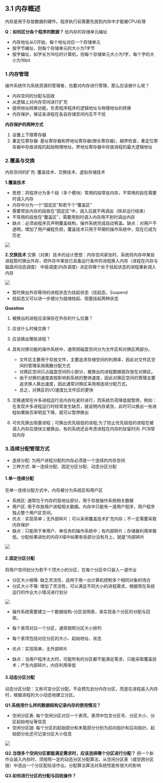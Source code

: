 ## 3.1 内存概述
内存是用于存放数据的硬件。程序执行前需要先放到内存中才能被CPU处理

**Q：如何区分各个程序的数据？**
给内存的存储单元编址
- 内存地址从O开始，每个地址对应一个存储单元
- 按字节编址，则每个存储单元的大小为1字节
- 按字编址，如字长为16位的计算机，则每个存储单元大小为1字，每个字的大小为16bit


### 1.内存管理
操作系统作为系统资源的管理者，也要对内存进行管理，那么应该做什么呢？
- 内存空间的分配与回收
- 从逻辑上对内存空间进行扩充
- 提供地址转换功能，负责程序程序的逻辑地址与物理地址的转换
- 内存保护，保证各进程在各自存储空间内互不干扰

**内存保护的两种方式**
1. 设置上下限寄存器
2. 重定位寄存器: 基址寄存器和界地址寄存器(限长寄存器)，越界检查，重定位寄存器中存放进程的起始物理地址，界地址寄存器中存放进程的最大逻辑地址


### 2.覆盖与交换
内存空间的扩充: 覆盖技术、交换技术、虚拟存储技术

**1.覆盖技术**
- 思想：将程序分为多个段（多个模块）常用的段常驻内存，不常用的段在需要时调入内存
- 内存中分为一个“固定区”和若干个“覆盖区”
- 需要常驻内存的段放在“固定区”中，调入后就不再调出（除非运行结束）
- 不常用的段放在“覆盖区”，需要用到时调入内存用不到时调出内存
- 缺点：必须由程序员声明覆盖结构，操作系统完成自动宥盖。缺点：对用户不透明，增加了用户编程负担，覆盖技术只用于早期的操作系统中，现在已成为历史

![](https://ypic.oss-cn-hangzhou.aliyuncs.com/202301161519587.png)

**2.交换技术**
交换（对换）技术的设计思想：内存空间紧张时，系统将内存中某些进程暂时换出外存，把外存中某些已具备运行条件的进程换入内存（进程在内存与磁盘间动态调度）
中级调度(内存调度): 决定将哪个处于挂起状态的进程重新调入内存

![](https://ypic.oss-cn-hangzhou.aliyuncs.com/202301161521877.png)

- 暂时换出外存等待的进程状态为挂起状态（挂起态，Suspend
- 挂起态又可以进一步细分为就绪桂起、阻塞挂起两种状态

**Question**
1. 被换出的进程应该保存在外存的什么位置？
2. 应该什么时候交换？
3. 应该换出哪些进程？

1. 具有对换功能的操作系统中，通常把磁盘空间分为文件区和对换区两部分。
	- 文件区主要用于存放文件，主要追求存储空间的利用率，因此对文件区空间的管理采用离散分配方式
	- 对换区空间只占磁盘空间的小部分，被换出的进程数据就存放在对换区。
	- 由于对换的速度直按影响到系统的整体速度，因此对换区空间的管理主要追求换人换出速度，因此通常对换区采用用连续分配万式。
	- 总之，对换区的I/O速度比文件区的更快
1. 交换通常在许多进程运行且内存吃紧时进行，而系统负荷降低就暂停。例如：在发现许多进程运行时经常发生缺页，就说明内存紧张，此时可以换出一些进程如果缺页率明显下降，就可以暂停换出
2. 可优先换出阻塞进程；可换出优先级低的进程;为了防止优先级低的进程在被调入内存后很快又被换出，有的系统还会考虑进程在内存的驻留时间. PCB常驻内存


### 3.连续分配管理方式
- 连续分配: 为用户进程分配的内存必须是一个连续的内存空间
- 三种方式: 单一连续分配、固定分区分配、动态分区分配

#### 1.单一连续分配
在单一连续分配方式中，内存被分为系统区和用户区
- 系统区: 通常位于内存的低地址部分，用于存放操作系统相关数据
- 用户区: 用于存放用户进程相关数据。内存中只能有一道用户程序，用户程序独占整个用户区空间。
- 优点：实现简单；无外部碎片；可以采用覆盖技术扩充内存；不一定需要采取内存保护
- 缺点：只能用于单用户、单任务的操作系统中；有内部碎片；存储器利用率极低。分配给果进杜的内存X域中如果有些部分没有月上，就是“内部碎片

![](https://ypic.oss-cn-hangzhou.aliyuncs.com/202301161538783.png)

#### 2.固定分区分配
将用户空间划分为若干个顶大小的分区，在每个分区中只装入一道作业
- 分区大小相等: 缺乏灵活性，适用于用一台计算机控制多个相同对象的场合
- 分区大小不等: 增加了灵活性，可以满足不同大小的进程需求，根据常在系统运行的作业大小情况进行划分

![](https://ypic.oss-cn-hangzhou.aliyuncs.com/202301161542595.png)

- 操作系统需要建立一个数据结构-分区说明表，来实现各个分区的分配与回收。
- 每个表项对应一个分区，通常按照分区大小排列
- 每个表项包括对应分区的大小、起始地址、状态

- 优点：实现简单，无外部碎片
- 缺点：当用户程序太大时，可能所有的分区都不能满足需求，只能采取覆盖技术；产生内部碎片，内存利用率低

#### 3.动态分区分配
动态分区分配：又称可变分区分配，不会预先划分内存分区，而是在进程装入内存时，根据进程的大小动态地建立分区。




**Q1.系统用什么样的数据结构记录内存的使用情况？**
- 空闲分区表: 每个空闲分区对应一个表项。表项中包含分区号、分区大小、分区起始地址等信息
- 空闲分区链: 每个分区的起始部分和末尾部分分别为前向指针和后向指针。起始部分处还可记录分区大小信息

![](https://ypic.oss-cn-hangzhou.aliyuncs.com/202301161626947.png)

**Q2.当很多个空闲分区都能满足需求时，应该选择哪个分区进行分配？**
把一个新作业装入内存时，须按照一定的动态分区分配算法，从空闲分区表（或空困分区链）中选出一个分区配给该作业。分配算法算法对系统性能有很大的影响

**Q3.如何进行分区的分配与回收操作？**







